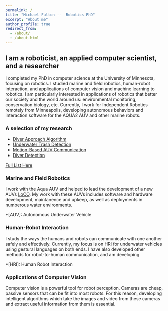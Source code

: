 ```yaml
---
permalink: /
title: "Michael Fulton --  Robotics PhD"
excerpt: "About me"
author_profile: true
redirect_from: 
  - /about/
  - /about.html
---
```

## I am a roboticist, an applied computer scientist, and a researcher
I completed my PhD in computer science at the University of Minnesota, focusing on robotics. I studied marine and field robotics, human-robot interaction, and applications of computer vision and machine learning to robotics. I am particularly interested in applications of robotics that better our society and the world around us: environmental monitoring, conservation biology, etc. Currently, I work for Independent Robotics remotely from Minneapolis, developing autonomous behaviors and interaction software for the AQUA2 AUV and other marine robots.

### A selection of my research
* [Diver Approach Algorithm](https://michaelscottfulton.com/portfolio/adroc)
* [Underwater Trash Detection](https://michaelscottfulton.com/portfolio/trash-detection)
* [Motion-Based AUV Communication](https://michaelscottfulton.com/portfolio/rcvm)
* [Diver Detection](https://michaelscottfulton.com/portfolio/diver-detection)

[Full List Here](https://michaelscottfulton.com/portfolio/)

### Marine and Field Robotics
I work with the Aqua AUV and helped to lead the development of a new AUVs [LoCO](https://loco-auv.github.io/). My work with these AUVs includes software and hardware development, maintanence and upkeep, as well as deployments in numberous water environments. 

*[AUV]: Autonomous Underwater Vehicle

### Human-Robot Interaction
I study the ways the humans and robots can communicate with one another safely and effectively. Currently, my focus is on HRI for underwater vehicles using gestural languages on both ends. I have also developed other methods for robot-to-human communication, and am developing 

*[HRI]: Human Robot Interaction

### Applications of Computer Vision
Computer vision is a powerful tool for robot perception.  Cameras are cheap, passive sensors that can be fit into most robots.  For this reason, developing intelligent algorithms which take the images and video from these cameras and extract useful information from them is essential.

